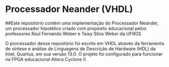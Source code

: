 # Processador Neander (VHDL)

##Este repositório contém uma implementação do Processador Neander, um processador hipotético criado com propósito educacional pelos professores Raul Fernando Weber e Taisy Silva Weber da UFRGS

O processador desse repositório foi escrito em VHDL através da ferramenta de síntese e análise de Linguagens de Descrição de Hardware (HDL) da Intel, Quartus, em sua versão 13.0. O projeto foi configurado para funcionar na FPGA educacional Altera Cyclone II.
